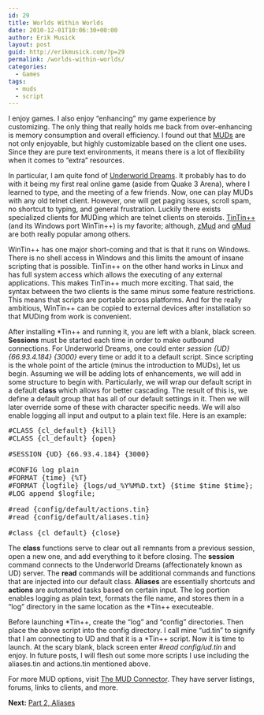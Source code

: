 ```yaml
---
id: 29
title: Worlds Within Worlds
date: 2010-12-01T10:06:30+00:00
author: Erik Musick
layout: post
guid: http://erikmusick.com/?p=29
permalink: /worlds-within-worlds/
categories:
  - Games
tags:
  - muds
  - script
---
```

I enjoy games. I also enjoy &#8220;enhancing&#8221; my game experience by customizing. The only thing that really holds me back from over-enhancing is memory consumption and overall efficiency. I found out that [MUDs](http://en.wikipedia.org/wiki/MUD "Description of what MUDs are") are not only enjoyable, but highly customizable based on the client one uses. Since they are pure text environments, it means there is a lot of flexibility when it comes to &#8220;extra&#8221; resources.

In particular, I am quite fond of [Underworld Dreams](http://dreams.daestroke.com/ "Homepage for Underworld Dreams"). It probably has to do with it being my first real online game (aside from Quake 3 Arena), where I learned to type, and the meeting of a few friends. Now, one can play MUDs with any old telnet client. However, one will get paging issues, scroll spam, no shortcut to typing, and general frustration. Luckily there exists specialized clients for MUDing which are telnet clients on steroids. [TinTin++](http://tintin.sourceforge.net/index.php "Homepage for TinTIn++") (and its Windows port WinTin++) is my favorite; although, [zMud](http://www.zuggsoft.com/zmud/zmudinfo.htm "Homepage for zMud") and [gMud](http://sourceforge.net/projects/g-mud/ "Homepage for gMud") are both really popular among others.

WinTin++ has one major short-coming and that is that it runs on Windows. There is no shell access in Windows and this limits the amount of insane scripting that is possible. TinTin++ on the other hand works in Linux and has full system access which allows the executing of any external applications. This makes TinTin++ much more exciting. That said, the syntax between the two clients is the same minus some feature restrictions. This means that scripts are portable across platforms. And for the really ambitious, WinTin++ can be copied to external devices after installation so that MUDing from work is convenient.

After installing *Tin++ and running it, you are left with a blank, black screen. **Sessions** must be started each time in order to make outbound connections. For Underworld Dreams, one could enter _session {UD} {66.93.4.184} {3000}_ every time or add it to a default script. Since scripting is the whole point of the article (minus the introduction to MUDs), let us begin. Assuming we will be adding lots of enhancements, we will add in some structure to begin with. Particularly, we will wrap our default script in a default **class** which allows for better cascading. The result of this is, we define a default group that has all of our default settings in it. Then we will later override some of these with character specific needs. We will also enable logging all input and output to a plain text file. Here is an example:

<pre>#CLASS {cl_default} {kill}
#CLASS {cl_default} {open}

#SESSION {UD} {66.93.4.184} {3000}

#CONFIG log plain
#FORMAT {time} {%T}
#FORMAT {logfile} {logs/ud_%Y%M%D.txt} {$time $time $time};
#LOG append $logfile;

#read {config/default/actions.tin}
#read {config/default/aliases.tin}

#class {cl_default} {close}</pre>

The **class** functions serve to clear out all remnants from a previous session, open a new one, and add everything to it before closing. The **session** command connects to the Underworld Dreams (affectionately known as UD) server. The **read** commands will be additional commands and functions that are injected into our default class. **Aliases** are essentially shortcuts and **actions** are automated tasks based on certain input. The log portion enables logging as plain text, formats the file name, and stores them in a &#8220;log&#8221; directory in the same location as the *Tin++ executeable.

Before launching \*Tin++, create the &#8220;log&#8221; and &#8220;config&#8221; directories. Then place the above script into the config directory. I call mine &#8220;ud.tin&#8221; to signify that I am connecting to UD and that it is a \*Tin++ script. Now it is time to launch. At the scary blank, black screen enter _#read config/ud.tin_ and enjoy. In future posts, I will flesh out some more scripts I use including the aliases.tin and actions.tin mentioned above.

For more MUD options, visit [The MUD Connector](http://www.mudconnect.com/ "Homepage for MUD Connector"). They have server listings, forums, links to clients, and more.

**Next:** [Part 2, Aliases](http://erikmusick.com/www-part-2-aliases.html "Worlds Within Worlds - Part 2, Aliases")